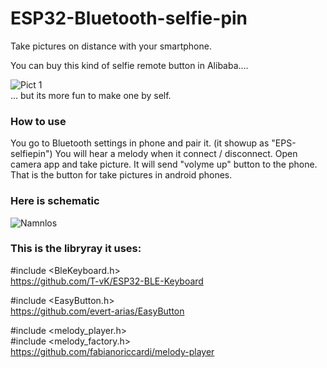 # ESP32-Bluetooth-selfie-pin
Take pictures on distance with your smartphone.    

You can buy this kind of selfie remote button in Alibaba....  
  
![Pict 1](https://user-images.githubusercontent.com/33222123/158015859-c37b979d-e636-4d80-a7db-e561c37598d7.jpg)  
... but its more fun to make one by self.  

### How to use  
You go to Bluetooth settings in phone and pair it. (it showup as "EPS-selfiepin") You will hear a melody when it connect / disconnect. 
Open camera app and take picture.
It will send "volyme up" button to the phone. That is the button for take pictures in android phones.

  
    
    
### Here is schematic
  
  
  ![Namnlos](https://user-images.githubusercontent.com/33222123/158015885-59569a44-0a0e-4e0c-8520-064c3d8796e5.png)  

  
### This is the libryray it uses:  
#include <BleKeyboard.h>  
https://github.com/T-vK/ESP32-BLE-Keyboard  


#include <EasyButton.h>  
https://github.com/evert-arias/EasyButton  

#include <melody_player.h>  
#include <melody_factory.h>  
https://github.com/fabianoriccardi/melody-player  
